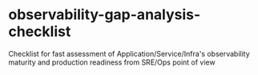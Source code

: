 # observability-gap-analysis-checklist
Checklist for fast assessment of Application/Service/Infra's observability maturity and production readiness from SRE/Ops point of view
